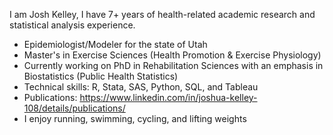 <!--
### Hi there 👋
--> 

I am Josh Kelley, I have 7+ years of health-related academic research and statistical analysis experience. 

<!--
**joshkell/joshkell** is a ✨ _special_ ✨ repository because its `README.md` (this file) appears on your GitHub profile.

Here are some ideas to get you started:

- 🔭 I’m currently working on ...
- 🌱 I’m currently learning ...
- 👯 I’m looking to collaborate on ...
- 🤔 I’m looking for help with ...
- 💬 Ask me about ...
- 📫 How to reach me: ...
- 😄 Pronouns: ...
- ⚡ Fun fact: ...
-->

- Epidemiologist/Modeler for the state of Utah
- Master's in Exercise Sciences (Health Promotion & Exercise Physiology)
- Currently working on PhD in Rehabilitation Sciences with an emphasis in Biostatistics (Public Health Statistics)
- Technical skills: R, Stata, SAS, Python, SQL, and Tableau 
- Publications: https://www.linkedin.com/in/joshua-kelley-108/details/publications/
- I enjoy running, swimming, cycling, and lifting weights

